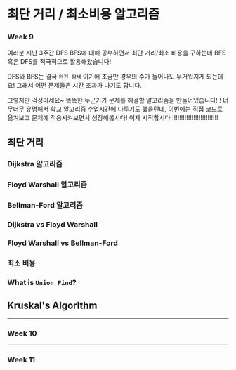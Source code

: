 # 최단 거리 / 최소비용 알고리즘

### Week 9

여러분 지난 3주간 DFS BFS에 대해 공부하면서 최단 거리/최소 비용을 구하는데 BFS 혹은 DFS를 적극적으로 활용해왔습니다!

DFS와 BFS는 결국 `완전 탐색` 이기에 조금만 경우의 수가 늘어나도 무거워지게 되는데요! 그래서 어떤 문제들은 시간 초과가 나기도 합니다.

그렇지만 걱정마세요~ 똑똑한 누군가가 문제를 해결할 알고리즘을 만들어냈습니다! ! 너무너무 유명해서 학교  알고리즘 수업시간에 다루기도 했을텐데, 이번에는 직접 코드로 옮겨보고 문제에 적용시켜보면서 성장해봅시다!  이제 시작합시다 !!!!!!!!!!!!!!!!!!!!!!!!!!

## 최단 거리

### Dijkstra 알고리즘


### Floyd Warshall 알고리즘


### Bellman-Ford 알고리즘


### Dijkstra vs Floyd Warshall


### Floyd Warshall vs Bellman-Ford


### 최소 비용 

### What is `Union Find`? 

## Kruskal's Algorlthm


---
### Week 10

---
### Week 11